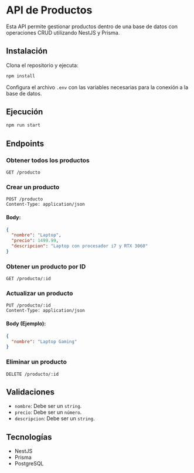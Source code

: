 # API de Productos

Esta API permite gestionar productos dentro de una base de datos con operaciones CRUD utilizando NestJS y Prisma.

## Instalación

Clona el repositorio y ejecuta:

```sh
npm install
```

Configura el archivo `.env` con las variables necesarias para la conexión a la base de datos.

## Ejecución

```sh
npm run start
```

## Endpoints

### Obtener todos los productos
```http
GET /producto
```

### Crear un producto
```http
POST /producto
Content-Type: application/json
```
#### Body:
```json
{
  "nombre": "Laptop",
  "precio": 1499.99,
  "descripcion": "Laptop con procesador i7 y RTX 3060"
}
```

### Obtener un producto por ID
```http
GET /producto/:id
```

### Actualizar un producto
```http
PUT /producto/:id
Content-Type: application/json
```
#### Body (Ejemplo):
```json
{
  "nombre": "Laptop Gaming"
}
```

### Eliminar un producto
```http
DELETE /producto/:id
```

## Validaciones

- `nombre`: Debe ser un `string`.
- `precio`: Debe ser un `número`.
- `descripcion`: Debe ser un `string`.

## Tecnologías

- NestJS
- Prisma
- PostgreSQL

